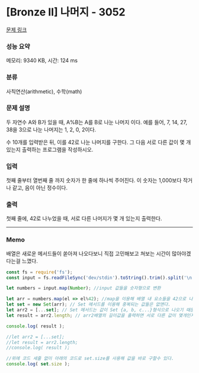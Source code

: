 # [Bronze II] 나머지 - 3052 

[문제 링크](https://www.acmicpc.net/problem/3052) 

### 성능 요약

메모리: 9340 KB, 시간: 124 ms

### 분류

사칙연산(arithmetic), 수학(math)

### 문제 설명

<p>두 자연수 A와 B가 있을 때, A%B는 A를 B로 나눈 나머지 이다. 예를 들어, 7, 14, 27, 38을 3으로 나눈 나머지는 1, 2, 0, 2이다. </p>

<p>수 10개를 입력받은 뒤, 이를 42로 나눈 나머지를 구한다. 그 다음 서로 다른 값이 몇 개 있는지 출력하는 프로그램을 작성하시오.</p>

### 입력 

 <p>첫째 줄부터 열번째 줄 까지 숫자가 한 줄에 하나씩 주어진다. 이 숫자는 1,000보다 작거나 같고, 음이 아닌 정수이다.</p>

### 출력 

 <p>첫째 줄에, 42로 나누었을 때, 서로 다른 나머지가 몇 개 있는지 출력한다.</p>

---

### Memo
배열은 새로운 메서드들이 쏟아져 나오다보니 직접 고민해보고 쳐보는 시간이 많아야겠다는걸 느꼈다.

```javascript
const fs = require('fs');
const input = fs.readFileSync('dev/stdin').toString().trim().split('\n'); //처음에 trim()을 안했더니 오류가 났다. 백준에서 풀때 함정같은 것....

let numbers = input.map(Number); //input 값들을 숫자형으로 변환

let arr = numbers.map(el => el%42); //map을 이용해 배열 내 요소들을 42으로 나눈 나머지값으로 새롭게 반환
let set = new Set(arr); // Set 메서드를 이용해 중복되는 값들은 없앤다.
let arr2 = [...set]; // Set 메서드는 값이 Set {a, b, c...}형식으로 나오기 때문에 값들을 복사해 새로운 변수에 넣는다.
let result = arr2.length; // arr2배열의 길이값을 출력하면 서로 다른 값이 몇개인지 알수 있다.

console.log( result );

//let arr2 = [...set];
//let result = arr2.length;
//console.log( result );

//위에 코드 세줄 없이 아래의 코드로 set.size를 사용해 값을 바로 구할수 있다.
console.log( set.size );
```
